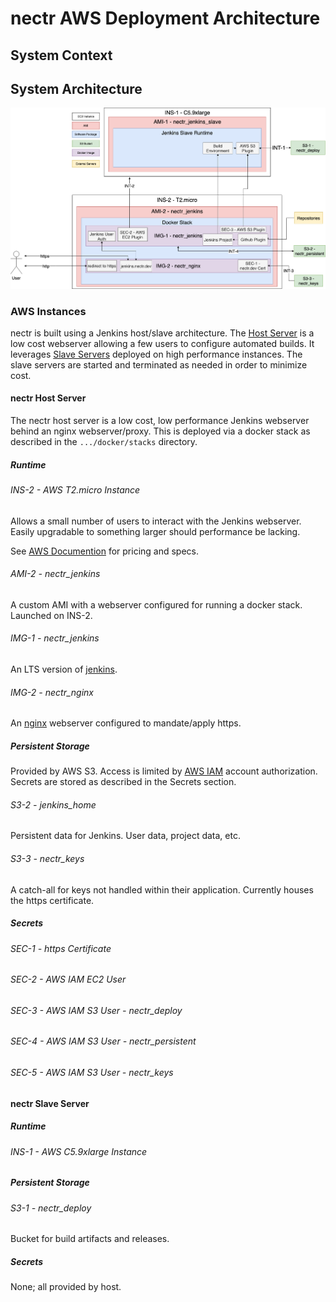 # nectr AWS Deployment Architecture

## System Context

## System Architecture

![System Block Diagram](images/nectr-block-diagram.png)

### AWS Instances

nectr is built using a Jenkins host/slave architecture.  The [Host Server](#nectr-host-server) is a low cost webserver allowing a few users to configure automated builds.  It leverages [Slave Servers](#nectr-slave-server) deployed on high performance instances.  The slave servers are started and terminated as needed in order to minimize cost.

#### nectr Host Server

The nectr host server is a low cost, low performance Jenkins webserver behind an nginx webserver/proxy.  This is deployed via a docker stack as described in the `.../docker/stacks` directory.

##### Runtime

###### INS-2 - AWS T2.micro Instance

Allows a small number of users to interact with the Jenkins webserver.  Easily upgradable to something larger should performance be lacking.

See [AWS Documention](https://aws.amazon.com/ec2/instance-types/t2/) for pricing and specs.

###### AMI-2 - nectr_jenkins

A custom AMI with a webserver configured for running a docker stack.  Launched on INS-2.

###### IMG-1 - nectr_jenkins

An LTS version of [jenkins](https://hub.docker.com/r/jenkins/jenkins/).

###### IMG-2 - nectr_nginx

An [nginx](https://hub.docker.com/_/nginx) webserver configured to mandate/apply https.

##### Persistent Storage

Provided by AWS S3.  Access is limited by [AWS IAM](https://aws.amazon.com/iam/) account authorization.  Secrets are stored as described in the Secrets section.

###### S3-2 - jenkins_home

Persistent data for Jenkins.  User data, project data, etc.

###### S3-3 - nectr_keys

A catch-all for keys not handled within their application.  Currently houses the https certificate.

##### Secrets

###### SEC-1 - https Certificate

###### SEC-2 - AWS IAM EC2 User

###### SEC-3 - AWS IAM S3 User - nectr_deploy

###### SEC-4 - AWS IAM S3 User - nectr_persistent

###### SEC-5 - AWS IAM S3 User - nectr_keys

#### nectr Slave Server

##### Runtime

###### INS-1 - AWS C5.9xlarge Instance



##### Persistent Storage

###### S3-1 - nectr_deploy

Bucket for build artifacts and releases.

##### Secrets

None; all provided by host.
